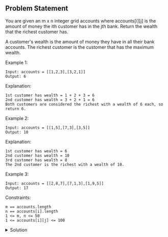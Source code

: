 ## Problem Statement
You are given an m x n integer grid accounts where accounts[i][j] is the amount of money the i​​​​​​​​​​​th​​​​ customer has in the j​​​​​​​​​​​th​​​​ bank. Return the wealth that the richest customer has.

A customer's wealth is the amount of money they have in all their bank accounts. The richest customer is the customer that has the maximum wealth.

 
Example 1:
```
Input: accounts = [[1,2,3],[3,2,1]]
Output: 6
```

Explanation:
```
1st customer has wealth = 1 + 2 + 3 = 6
2nd customer has wealth = 3 + 2 + 1 = 6
Both customers are considered the richest with a wealth of 6 each, so return 6.
```

Example 2:
```
Input: accounts = [[1,5],[7,3],[3,5]]
Output: 10
```

Explanation: 
```
1st customer has wealth = 6
2nd customer has wealth = 10 
3rd customer has wealth = 8
The 2nd customer is the richest with a wealth of 10.
```

Example 3:
```
Input: accounts = [[2,8,7],[7,1,3],[1,9,5]]
Output: 17
```

Constraints:
```
m == accounts.length
n == accounts[i].length
1 <= m, n <= 50
1 <= accounts[i][j] <= 100
```

<details>
  <summary>Solution</summary>
    Solution is not yet added!